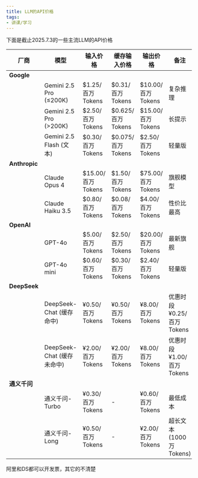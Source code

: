 ```yaml
---
title: LLM的API价格
tags:
- 讲课/学习
---
```


下面是截止2025.7.3的一些主流LLM的API价格

| 厂商            | 模型                     | 输入价格            | 缓存输入价格          | 输出价格            | 备注                  |
| ------------- | ---------------------- | --------------- | --------------- | --------------- | ------------------- |
| **Google**    |                        |                 |                 |                 |                     |
|               | Gemini 2.5 Pro (≤200K) | $1.25/百万Tokens  | $0.31/百万Tokens  | $10.00/百万Tokens | 复杂推理                |
|               | Gemini 2.5 Pro (>200K) | $2.50/百万Tokens  | $0.625/百万Tokens | $15.00/百万Tokens | 长提示                 |
|               | Gemini 2.5 Flash (文本)  | $0.30/百万Tokens  | $0.075/百万Tokens | $2.50/百万Tokens  | 轻量版                 |
| **Anthropic** |                        |                 |                 |                 |                     |
|               | Claude Opus 4          | $15.00/百万Tokens | $1.50/百万Tokens  | $75.00/百万Tokens | 旗舰模型                |
|               | Claude Haiku 3.5       | $0.80/百万Tokens  | $0.08/百万Tokens  | $4.00/百万Tokens  | 性价比最高               |
| **OpenAI**    |                        |                 |                 |                 |                     |
|               | GPT-4o                 | $5.00/百万Tokens  | $2.50/百万Tokens  | $20.00/百万Tokens | 最新旗舰                |
|               | GPT-4o mini            | $0.60/百万Tokens  | $0.30/百万Tokens  | $2.40/百万Tokens  | 轻量版                 |
| **DeepSeek**  |                        |                 |                 |                 |                     |
|               | DeepSeek-Chat (缓存命中)   | ¥0.50/百万Tokens  | ¥0.50/百万Tokens  | ¥8.00/百万Tokens  | 优惠时段 ¥0.25/百万Tokens |
|               | DeepSeek-Chat (缓存未命中)  | ¥2.00/百万Tokens  | ¥2.00/百万Tokens  | ¥8.00/百万Tokens  | 优惠时段 ¥1.00/百万Tokens |
| **通义千问**      |                        |                 |                 |                 |                     |
|               | 通义千问-Turbo             | ¥0.30/百万Tokens  | -               | ¥0.60/百万Tokens  | 最低成本                |
|               | 通义千问-Long              | ¥0.50/百万Tokens  | -               | ¥2.00/百万Tokens  | 超长文本(1000万Tokens)   |

阿里和DS都可以开发票，其它的不清楚
